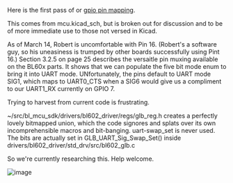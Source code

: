 Here is the first pass of or [gpio pin mapping](https://user-images.githubusercontent.com/8724975/158108831-fbf8fa47-cd49-4bae-8a7a-24a997bb3a8b.png).

This comes from mcu.kicad_sch, but is broken out for discussion and to be of more immediate use to 
those not versed in Kicad.

As of March 14, Robert is uncomfortable with Pin 16. (Robert's a software guy, so his uneasiness is 
trumped by other boards successfully using Pint 16.) Section 3.2.5 on page 25 describes the versaitle 
pin muxing available on the BL60x parts. It shows that we can populate the five bit mode enum to bring 
it into UART mode.  UNfortunately, the pins default to UART mode SIG1, which maps to UART0_CTS when 
a SIG6 would give us a compliment to our UART1_RX currently on GPIO 7.

Trying to harvest from current code is frustrating.

~/src/bl_mcu_sdk/drivers/bl602_driver/regs/glb_reg.h 
creates a perfectly lovely bitmapped union, which the code signores and splats over its own 
incomprehensible macros and bit-banging.  uart-swap_set is never used. The bits are actually 
set in GLB_UART_Sig_Swap_Set() inside drivers/bl602_driver/std_drv/src/bl602_glb.c

So we're currently researching this. Help welcome.

![image](https://user-images.githubusercontent.com/97197236/158119342-f2fa74e5-93d4-4910-bfef-eec654abc3fc.png)



